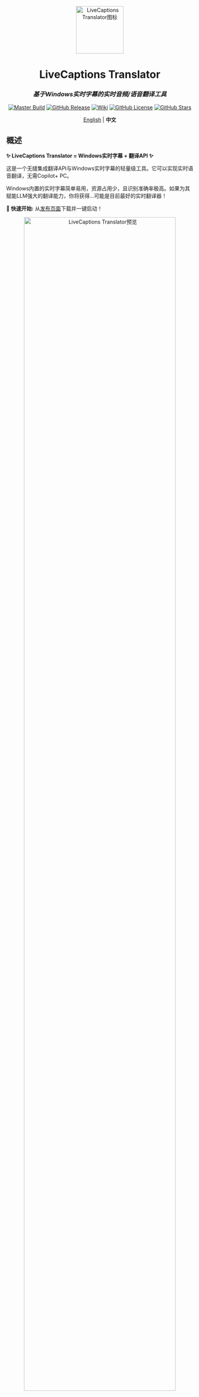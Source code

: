 <div align="center">

<!--
⚠️ 本项目是在原版 LiveCaptions Translator 的基础上，出于个人需求做了一些极其拙劣的涂改和小修小补。
所有核心功能和绝大部分代码均归原作者所有。
本人只是为了更好地用本地 Ollama 进行翻译，做了微小的调整。
如有不妥，敬请原作者海涵。
-->

<img src="src/LiveCaptions-Translator.ico" width="128" height="128" alt="LiveCaptions Translator图标"/>

# LiveCaptions Translator

### *基于Windows实时字幕的实时音频/语音翻译工具*

[![Master Build](https://github.com/SakiRinn/LiveCaptions-Translator/actions/workflows/dotnet-build.yml/badge.svg?branch=master)](https://github.com/SakiRinn/LiveCaptions-Translator/actions/workflows/dotnet-build.yml)
[![GitHub Release](https://img.shields.io/github/v/release/SakiRinn/LiveCaptions-Translator?label=Latest)](https://github.com/SakiRinn/LiveCaptions-Translator/releases/latest)
[![Wiki](https://img.shields.io/badge/Wiki-GitHub-blue)](https://github.com/SakiRinn/LiveCaptions-Translator/wiki)
[![GitHub License](https://img.shields.io/github/license/SakiRinn/LiveCaptions-Translator)](https://github.com/SakiRinn/LiveCaptions-Translator/blob/master/LICENSE)
[![GitHub Stars](https://img.shields.io/github/stars/SakiRinn/LiveCaptions-Translator)](https://github.com/SakiRinn/LiveCaptions-Translator/stargazers)

[English](README.md) | **中文**

</div>

## 概述

**✨ LiveCaptions Translator = Windows实时字幕 + 翻译API ✨**

这是一个无缝集成翻译API与Windows实时字幕的轻量级工具。它可以实现实时语音翻译，无需Copilot+ PC。

Windows内置的实时字幕简单易用，资源占用少，且识别准确率极高。如果为其赋能LLM强大的翻译能力，你将获得...可能是目前最好的实时翻译器！

**🚀 快速开始:** 从[发布页面](https://github.com/SakiRinn/LiveCaptions-Translator/releases)下载并一键启动！

<div align="center">
  <img src="images/preview.png" alt="LiveCaptions Translator预览" width="90%" />
  <br>
  <em style="font-size:80%">LiveCaptions Translator预览</em>
  <br>
</div>

## 功能特性

- **🔄 无缝集成**

  自动调用Windows实时字幕而无需打开单独窗口。为实时音频/语音翻译提供统一体验。

  首次使用后，Windows实时字幕默认将被隐藏。您可以在设置中再次显示它。

  <div align="center">
    <img src="images/show_livecaptions.png" alt="实时字幕显示/隐藏按钮" width="90%" />
    <br>
    <em style="font-size:80%">实时字幕显示/隐藏按钮</em>
    <br>
  </div>

  通过在Windows实时字幕设置中启用 ***包含麦克风音频*** 选项，您可以实现实时语音翻译！
  > ⚠️ **重要:** 您必须在Windows实时字幕中更改源语言！

- **🎨 现代化界面**

  易于使用且简洁的Fluent UI与现代Windows美学保持一致。

  它可以根据系统设置自动在浅色和深色主题🌓之间切换。

- **🌐 多种翻译服务**

  支持各种翻译引擎，包括2个开箱即用的谷歌翻译。

  已实现的翻译引擎如下表所示：

  <div align="center">

  | API                                                 | 类型    | 托管方式 |
  |-----------------------------------------------------|-------|------|
  | [Ollama](https://ollama.com)                        | 基于LLM | 自托管  |
  | OpenAI兼容API                                         | 基于LLM | 在线   |
  | [OpenRouter](https://openrouter.ai)                 | 基于LLM | 在线   |
  | 谷歌翻译                                                | 传统翻译  | 在线   |
  | DeepL                                               | 传统翻译  | 在线   |
  | 有道翻译                                                | 传统翻译  | 在线   |
  | 百度翻译                                                | 传统翻译  | 在线   |
  | [MTranServer](https://github.com/xxnuo/MTranServer) | 传统翻译  | 自托管  |
  | [LibreTranslate](https://libretranslate.com/)       | 传统翻译  | 自托管  |

  </div>

  强烈推荐使用 **基于LLM** 的翻译引擎，因为LLM擅长处理不完整的句子并能很好地理解上下文。

- **🪟 悬浮窗口**

  打开无边框、透明的悬浮窗口显示字幕，提供最沉浸式的体验。这对游戏、视频和直播等场景非常有用！

  您甚至可以使其完全嵌入到屏幕中，成为屏幕的一部分。这意味着它不会影响您的任何操作！这对游戏玩家来说再合适不过了。

  <div align="center">
    <img src="images/overlay_window.png" alt="悬浮窗口" width="80%" />
    <br>
    <em style="font-size:80%">悬浮窗口</em>
    <br>
  </div>

  您可以在任务栏上打开悬浮窗口，以及调整诸如窗口背景和字幕颜色、字体大小和透明度等参数。极高的可配置性使其能够完全符合您的偏好！

  您可以在设置页的 *Overlay Sentences* 选项调整同时显示的句子数量。

- **⚙️ 灵活控制**

  支持窗口置顶和便利的翻译暂停/恢复，并且您可以一键复制文本以便快速分享或保存。

- **📒 历史记录管理**

  记录原文和翻译文本，非常适合会议、讲座和重要讨论。

  您可以将所有记录导出为CSV文件。

  <div align="center">
    <img src="images/history.png" alt="翻译历史" width="90%" />
    <br>
    <em style="font-size:80%">翻译历史</em>
    <br>
  </div>

- **🎞️ 日志卡片**

  最近的转录记录可以显示为日志卡片，这有助于您更好地把握上下文。

  您可以在主页任务栏上启用它，并在设置页的 *Log Cards* 选项调整卡片数量。

  <div align="center">
    <img src="images/log_cards.png" alt="日志卡片" width="90%" />
    <br>
    <em style="font-size:80%">日志卡片</em>
    <br>
  </div>


## 系统要求

<div align="center">

| 要求                                                                                                                    | 详情          |
|-----------------------------------------------------------------------------------------------------------------------|-------------|
| <img src="https://img.shields.io/badge/Windows-11%20(22H2+)-0078D6?style=for-the-badge&logo=windows&logoColor=white"> | 支持实时字幕功能    |
| <img src="https://img.shields.io/badge/.NET-8.0+-512BD4?style=for-the-badge&logo=dotnet&logoColor=white">             | 推荐。未在之前版本测试 |

</div>

本工具基于Windows实时字幕，该功能自 **Windows 11 22H2** 起可用。

我们建议您安装 **.NET运行时8.0** 或更高版本。如果您无法安装，可以下载 ***with runtime*** 版本，但其文件较大。

<div align="center">
  <p align="center">
    <a href="https://github.com/SakiRinn/LiveCaptions-Translator/wiki">
      <img src="https://img.shields.io/badge/📚_查看我们的Wiki获取详细信息-2ea44f?style=for-the-badge" alt="查看我们的Wiki">
    </a>
  </p>
</div>

## 入门指南

> ⚠️ **重要:** 首次运行LiveCaptions Translator前，您必须完成以下步骤。
>
> 有关详细信息，请参阅Microsoft的[使用实时字幕](https://support.microsoft.com/zh-cn/windows/使用实时字幕更好地理解音频-b52da59c-14b8-4031-aeeb-f6a47e6055df)指南。

### 步骤1: 验证Windows实时字幕可用性

使用以下任一方法确认您的系统上可用实时字幕：

- 在快速设置中切换 **实时字幕**
- 按 **Win + Ctrl + L**
- 通过 **快速设置** > **辅助功能** > **实时字幕** 访问
- 打开 **开始** > **所有应用** > **辅助功能** > **实时字幕**
- 导航至 **设置** > **辅助功能** > **字幕** 并启用 **实时字幕**

### 步骤2: 配置Windows实时字幕

首次启动时，Windows实时字幕会请求您同意在设备上处理语音数据，并提示您下载用于设备上语音识别的语言文件。

启动Windows实时字幕后，点击 **⚙️齿轮** 图标打开设置菜单，然后选择 **位置** > **覆盖在屏幕上** 。

> ⚠️ **非常重要！** 否则隐藏Windows实时字幕后屏幕会出现显示BUG.

<div align="center">
  <img src="images/speech_recognition.png" alt="语音识别下的项目" width="80%" />
  <br>
  <em style="font-size:80%">需要下载的语音识别组件</em>
  <br>
</div>

配置完成后，关闭Windows实时字幕然后开始使用LiveCaptions Translator吧！🎉

## 项目统计

### 活动

<div align="center">
  <img src="https://img.shields.io/github/issues/SakiRinn/LiveCaptions-Translator?style=for-the-badge&label=Issues&color=yellow" alt="GitHub Issues">
  <img src="https://img.shields.io/github/issues-pr/SakiRinn/LiveCaptions-Translator?style=for-the-badge&label=Pull%20Requests&color=blue" alt="GitHub Pull Requests">
  <img src="https://img.shields.io/github/discussions/SakiRinn/LiveCaptions-Translator?style=for-the-badge&label=Discussions&color=orange" alt="GitHub Discussions">
  <img src="https://img.shields.io/github/last-commit/SakiRinn/LiveCaptions-Translator?style=for-the-badge&label=Last%20Commit&color=purple" alt="GitHub Last Commit">
</div>

### 贡献者

<div align="center">
  <img src="https://img.shields.io/github/contributors/SakiRinn/LiveCaptions-Translator?style=for-the-badge&label=Contributors&color=success" alt="GitHub Contributors">
  <br>
  <a href="https://github.com/SakiRinn/LiveCaptions-Translator/graphs/contributors">
    <img src="https://contrib.rocks/image?repo=SakiRinn/LiveCaptions-Translator" />
  </a>
</div>

### Star历史

[![Stargazers over time](https://starchart.cc/SakiRinn/LiveCaptions-Translator.svg?variant=adaptive)](https://starchart.cc/SakiRinn/LiveCaptions-Translator)
